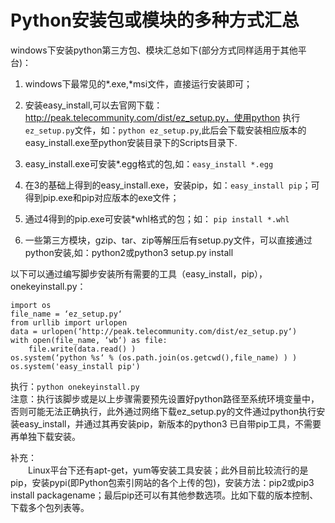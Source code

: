 # Python安装包或模块的多种方式汇总
windows下安装python第三方包、模块汇总如下(部分方式同样适用于其他平台)：

1. windows下最常见的*.exe,*msi文件，直接运行安装即可；

2. 安装easy_install,可以去官网下载：http://peak.telecommunity.com/dist/ez_setup.py，使用python 执行`ez_setup.py`文件，如：`python ez_setup.py`,此后会下载安装相应版本的easy_install.exe至python安装目录下的Scripts目录下.

3. easy_install.exe可安装*.egg格式的包,如：`easy_install *.egg`

4. 在3的基础上得到的easy_install.exe，安装pip，如：`easy_install pip`；可得到pip.exe和pip对应版本的exe文件；

5. 通过4得到的pip.exe可安装*whl格式的包；如： `pip install *.whl`

6. 一些第三方模块，gzip、tar、zip等解压后有setup.py文件，可以直接通过python安装,如：python2或python3 setup.py install

 

以下可以通过编写脚步安装所有需要的工具（easy_install，pip）， onekeyinstall.py：

    import os
    file_name = ‘ez_setup.py‘
    from urllib import urlopen
    data = urlopen(‘http://peak.telecommunity.com/dist/ez_setup.py‘)
    with open(file_name, ‘wb‘) as file:
        file.write(data.read() )
    os.system(‘python %s‘ % (os.path.join(os.getcwd(),file_name) ) )
    os.system('easy_install pip')

执行：`python onekeyinstall.py`  
注意：执行该脚步或是以上步骤需要预先设置好python路径至系统环境变量中，否则可能无法正确执行，此外通过网络下载ez_setup.py的文件通过python执行安装easy_install，并通过其再安装pip，新版本的python3
已自带pip工具，不需要再单独下载安装。

补充：  
　　Linux平台下还有apt-get，yum等安装工具安装；此外目前比较流行的是pip，安装pypi(即Python包索引网站的各个上传的包)，安装方法：pip2或pip3 install packagename；最后pip还可以有其他参数选项。比如下载的版本控制、下载多个包列表等。